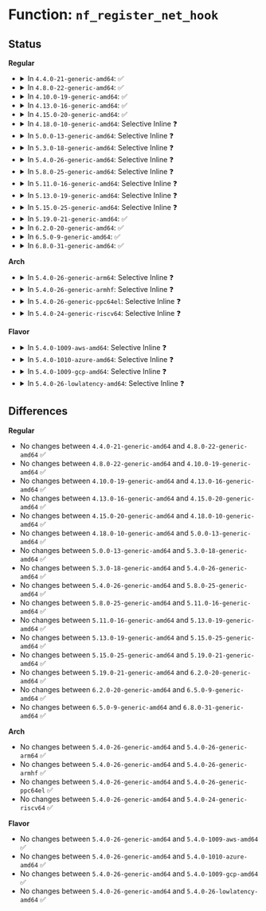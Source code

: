 # Function: <code>nf_register_net_hook</code>

## Status
<b>Regular</b>
<ul>
<li>
<details>
<summary>In <code>4.4.0-21-generic-amd64</code>: ✅</summary>

```c
int nf_register_net_hook(struct net * net, const struct nf_hook_ops * reg)
```

```json
{
  "name": "nf_register_net_hook",
  "collision_type": "Unique Global",
  "inline_type": "No",
  "funcs": [
    {
      "addr": 18446744071586517136,
      "name": "nf_register_net_hook",
      "external": true,
      "loc": "net/netfilter/core.c:86",
      "file": "net/netfilter/core.c",
      "inline": "seen, unknown",
      "caller_inline": [],
      "caller_func": [
        "net/netfilter/core.c:nf_register_net_hooks"
      ]
    }
  ],
  "symbols": [
    {
      "addr": 18446744071586517136,
      "name": "nf_register_net_hook",
      "section": ".text",
      "bind": "STB_GLOBAL",
      "size": 364
    }
  ]
}
```
</details>
</li>
<li>
<details>
<summary>In <code>4.8.0-22-generic-amd64</code>: ✅</summary>

```c
int nf_register_net_hook(struct net * net, const struct nf_hook_ops * reg)
```

```json
{
  "name": "nf_register_net_hook",
  "collision_type": "Unique Global",
  "inline_type": "No",
  "funcs": [
    {
      "addr": 18446744071586959536,
      "name": "nf_register_net_hook",
      "external": true,
      "loc": "net/netfilter/core.c:86",
      "file": "net/netfilter/core.c",
      "inline": "seen, unknown",
      "caller_inline": [],
      "caller_func": [
        "net/netfilter/core.c:nf_register_net_hooks"
      ]
    }
  ],
  "symbols": [
    {
      "addr": 18446744071586959536,
      "name": "nf_register_net_hook",
      "section": ".text",
      "bind": "STB_GLOBAL",
      "size": 379
    }
  ]
}
```
</details>
</li>
<li>
<details>
<summary>In <code>4.10.0-19-generic-amd64</code>: ✅</summary>

```c
int nf_register_net_hook(struct net * net, const struct nf_hook_ops * reg)
```

```json
{
  "name": "nf_register_net_hook",
  "collision_type": "Unique Global",
  "inline_type": "No",
  "funcs": [
    {
      "addr": 18446744071587154416,
      "name": "nf_register_net_hook",
      "external": true,
      "loc": "net/netfilter/core.c:82",
      "file": "net/netfilter/core.c",
      "inline": "seen, unknown",
      "caller_inline": [],
      "caller_func": [
        "net/netfilter/core.c:nf_register_net_hooks"
      ]
    }
  ],
  "symbols": [
    {
      "addr": 18446744071587154416,
      "name": "nf_register_net_hook",
      "section": ".text",
      "bind": "STB_GLOBAL",
      "size": 331
    }
  ]
}
```
</details>
</li>
<li>
<details>
<summary>In <code>4.13.0-16-generic-amd64</code>: ✅</summary>

```c
int nf_register_net_hook(struct net * net, const struct nf_hook_ops * reg)
```

```json
{
  "name": "nf_register_net_hook",
  "collision_type": "Unique Global",
  "inline_type": "No",
  "funcs": [
    {
      "addr": 18446744071587287440,
      "name": "nf_register_net_hook",
      "external": true,
      "loc": "net/netfilter/core.c:82",
      "file": "net/netfilter/core.c",
      "inline": "seen, unknown",
      "caller_inline": [],
      "caller_func": [
        "net/netfilter/core.c:nf_register_net_hooks"
      ]
    }
  ],
  "symbols": [
    {
      "addr": 18446744071587287440,
      "name": "nf_register_net_hook",
      "section": ".text",
      "bind": "STB_GLOBAL",
      "size": 313
    }
  ]
}
```
</details>
</li>
<li>
<details>
<summary>In <code>4.15.0-20-generic-amd64</code>: ✅</summary>

```c
int nf_register_net_hook(struct net * net, const struct nf_hook_ops * reg)
```

```json
{
  "name": "nf_register_net_hook",
  "collision_type": "Unique Global",
  "inline_type": "No",
  "funcs": [
    {
      "addr": 18446744071587807312,
      "name": "nf_register_net_hook",
      "external": true,
      "loc": "net/netfilter/core.c:255",
      "file": "net/netfilter/core.c",
      "inline": "seen, unknown",
      "caller_inline": [],
      "caller_func": [
        "net/netfilter/core.c:nf_register_net_hooks"
      ]
    }
  ],
  "symbols": [
    {
      "addr": 18446744071587807312,
      "name": "nf_register_net_hook",
      "section": ".text",
      "bind": "STB_GLOBAL",
      "size": 680
    }
  ]
}
```
</details>
</li>
<li>
<details>
<summary>In <code>4.18.0-10-generic-amd64</code>: Selective Inline ❓</summary>

```c
int nf_register_net_hook(struct net * net, const struct nf_hook_ops * reg)
```

```json
{
  "name": "nf_register_net_hook",
  "collision_type": "Unique Global",
  "inline_type": "Selective",
  "funcs": [
    {
      "addr": 18446744071588151920,
      "name": "nf_register_net_hook",
      "external": true,
      "loc": "net/netfilter/core.c:448",
      "file": "net/netfilter/core.c",
      "inline": "not declared, inlined",
      "caller_inline": [],
      "caller_func": [
        "net/netfilter/core.c:nf_register_net_hooks"
      ]
    }
  ],
  "symbols": [
    {
      "addr": 18446744071588151920,
      "name": "nf_register_net_hook",
      "section": ".text",
      "bind": "STB_GLOBAL",
      "size": 128
    }
  ]
}
```
</details>
</li>
<li>
<details>
<summary>In <code>5.0.0-13-generic-amd64</code>: Selective Inline ❓</summary>

```c
int nf_register_net_hook(struct net * net, const struct nf_hook_ops * reg)
```

```json
{
  "name": "nf_register_net_hook",
  "collision_type": "Unique Global",
  "inline_type": "Selective",
  "funcs": [
    {
      "addr": 18446744071588335072,
      "name": "nf_register_net_hook",
      "external": true,
      "loc": "net/netfilter/core.c:448",
      "file": "net/netfilter/core.c",
      "inline": "not declared, inlined",
      "caller_inline": [],
      "caller_func": [
        "net/netfilter/core.c:nf_register_net_hooks"
      ]
    }
  ],
  "symbols": [
    {
      "addr": 18446744071588335072,
      "name": "nf_register_net_hook",
      "section": ".text",
      "bind": "STB_GLOBAL",
      "size": 128
    }
  ]
}
```
</details>
</li>
<li>
<details>
<summary>In <code>5.3.0-18-generic-amd64</code>: Selective Inline ❓</summary>

```c
int nf_register_net_hook(struct net * net, const struct nf_hook_ops * reg)
```

```json
{
  "name": "nf_register_net_hook",
  "collision_type": "Unique Global",
  "inline_type": "Selective",
  "funcs": [
    {
      "addr": 18446744071588735200,
      "name": "nf_register_net_hook",
      "external": true,
      "loc": "net/netfilter/core.c:449",
      "file": "net/netfilter/core.c",
      "inline": "not declared, inlined",
      "caller_inline": [],
      "caller_func": [
        "net/netfilter/core.c:nf_register_net_hooks"
      ]
    }
  ],
  "symbols": [
    {
      "addr": 18446744071588735200,
      "name": "nf_register_net_hook",
      "section": ".text",
      "bind": "STB_GLOBAL",
      "size": 131
    }
  ]
}
```
</details>
</li>
<li>
<details>
<summary>In <code>5.4.0-26-generic-amd64</code>: Selective Inline ❓</summary>

```c
int nf_register_net_hook(struct net * net, const struct nf_hook_ops * reg)
```

```json
{
  "name": "nf_register_net_hook",
  "collision_type": "Unique Global",
  "inline_type": "Selective",
  "funcs": [
    {
      "addr": 18446744071588959008,
      "name": "nf_register_net_hook",
      "external": true,
      "loc": "net/netfilter/core.c:449",
      "file": "net/netfilter/core.c",
      "inline": "not declared, inlined",
      "caller_inline": [],
      "caller_func": [
        "net/netfilter/core.c:nf_register_net_hooks"
      ]
    }
  ],
  "symbols": [
    {
      "addr": 18446744071588959008,
      "name": "nf_register_net_hook",
      "section": ".text",
      "bind": "STB_GLOBAL",
      "size": 131
    }
  ]
}
```
</details>
</li>
<li>
<details>
<summary>In <code>5.8.0-25-generic-amd64</code>: Selective Inline ❓</summary>

```c
int nf_register_net_hook(struct net * net, const struct nf_hook_ops * reg)
```

```json
{
  "name": "nf_register_net_hook",
  "collision_type": "Unique Global",
  "inline_type": "Selective",
  "funcs": [
    {
      "addr": 18446744071589914039,
      "name": "nf_register_net_hook",
      "external": true,
      "loc": "net/netfilter/core.c:449",
      "file": "net/netfilter/core.c",
      "inline": "not declared, inlined",
      "caller_inline": [
        "net/netfilter/core.c:nf_register_net_hooks",
        "net/netfilter/core.c:nf_register_net_hooks"
      ],
      "caller_func": []
    }
  ],
  "symbols": [
    {
      "addr": 18446744071589913824,
      "name": "nf_register_net_hook",
      "section": ".text",
      "bind": "STB_GLOBAL",
      "size": 131
    }
  ]
}
```
</details>
</li>
<li>
<details>
<summary>In <code>5.11.0-16-generic-amd64</code>: Selective Inline ❓</summary>

```c
int nf_register_net_hook(struct net * net, const struct nf_hook_ops * reg)
```

```json
{
  "name": "nf_register_net_hook",
  "collision_type": "Unique Global",
  "inline_type": "Selective",
  "funcs": [
    {
      "addr": 18446744071589955104,
      "name": "nf_register_net_hook",
      "external": true,
      "loc": "net/netfilter/core.c:520",
      "file": "net/netfilter/core.c",
      "inline": "not declared, inlined",
      "caller_inline": [],
      "caller_func": [
        "net/netfilter/core.c:nf_register_net_hooks"
      ]
    }
  ],
  "symbols": [
    {
      "addr": 18446744071589955104,
      "name": "nf_register_net_hook",
      "section": ".text",
      "bind": "STB_GLOBAL",
      "size": 147
    }
  ]
}
```
</details>
</li>
<li>
<details>
<summary>In <code>5.13.0-19-generic-amd64</code>: Selective Inline ❓</summary>

```c
int nf_register_net_hook(struct net * net, const struct nf_hook_ops * reg)
```

```json
{
  "name": "nf_register_net_hook",
  "collision_type": "Unique Global",
  "inline_type": "Selective",
  "funcs": [
    {
      "addr": 18446744071589869936,
      "name": "nf_register_net_hook",
      "external": true,
      "loc": "net/netfilter/core.c:520",
      "file": "net/netfilter/core.c",
      "inline": "not declared, inlined",
      "caller_inline": [],
      "caller_func": [
        "net/netfilter/core.c:nf_register_net_hooks"
      ]
    }
  ],
  "symbols": [
    {
      "addr": 18446744071589869936,
      "name": "nf_register_net_hook",
      "section": ".text",
      "bind": "STB_GLOBAL",
      "size": 144
    }
  ]
}
```
</details>
</li>
<li>
<details>
<summary>In <code>5.15.0-25-generic-amd64</code>: Selective Inline ❓</summary>

```c
int nf_register_net_hook(struct net * net, const struct nf_hook_ops * reg)
```

```json
{
  "name": "nf_register_net_hook",
  "collision_type": "Unique Global",
  "inline_type": "Selective",
  "funcs": [
    {
      "addr": 18446744071590631216,
      "name": "nf_register_net_hook",
      "external": true,
      "loc": "net/netfilter/core.c:521",
      "file": "net/netfilter/core.c",
      "inline": "not declared, inlined",
      "caller_inline": [],
      "caller_func": [
        "net/netfilter/core.c:nf_register_net_hooks"
      ]
    }
  ],
  "symbols": [
    {
      "addr": 18446744071590631216,
      "name": "nf_register_net_hook",
      "section": ".text",
      "bind": "STB_GLOBAL",
      "size": 144
    }
  ]
}
```
</details>
</li>
<li>
<details>
<summary>In <code>5.19.0-21-generic-amd64</code>: ✅</summary>

```c
int nf_register_net_hook(struct net * net, const struct nf_hook_ops * reg)
```

```json
{
  "name": "nf_register_net_hook",
  "collision_type": "Unique Global",
  "inline_type": "No",
  "funcs": [
    {
      "addr": 18446744071592254752,
      "name": "nf_register_net_hook",
      "external": true,
      "loc": "net/netfilter/core.c:551",
      "file": "net/netfilter/core.c",
      "inline": "seen, unknown",
      "caller_inline": [],
      "caller_func": [
        "net/netfilter/core.c:nf_register_net_hooks"
      ]
    }
  ],
  "symbols": [
    {
      "addr": 18446744071592254752,
      "name": "nf_register_net_hook",
      "section": ".text",
      "bind": "STB_GLOBAL",
      "size": 159
    }
  ]
}
```
</details>
</li>
<li>
<details>
<summary>In <code>6.2.0-20-generic-amd64</code>: ✅</summary>

```c
int nf_register_net_hook(struct net * net, const struct nf_hook_ops * reg)
```

```json
{
  "name": "nf_register_net_hook",
  "collision_type": "Unique Global",
  "inline_type": "No",
  "funcs": [
    {
      "addr": 18446744071594088784,
      "name": "nf_register_net_hook",
      "external": true,
      "loc": "net/netfilter/core.c:545",
      "file": "net/netfilter/core.c",
      "inline": "seen, unknown",
      "caller_inline": [],
      "caller_func": [
        "net/netfilter/core.c:nf_register_net_hooks"
      ]
    }
  ],
  "symbols": [
    {
      "addr": 18446744071594088784,
      "name": "nf_register_net_hook",
      "section": ".text",
      "bind": "STB_GLOBAL",
      "size": 159
    }
  ]
}
```
</details>
</li>
<li>
<details>
<summary>In <code>6.5.0-9-generic-amd64</code>: ✅</summary>

```c
int nf_register_net_hook(struct net * net, const struct nf_hook_ops * reg)
```

```json
{
  "name": "nf_register_net_hook",
  "collision_type": "Unique Global",
  "inline_type": "No",
  "funcs": [
    {
      "addr": 18446744071594473808,
      "name": "nf_register_net_hook",
      "external": true,
      "loc": "net/netfilter/core.c:557",
      "file": "net/netfilter/core.c",
      "inline": "seen, unknown",
      "caller_inline": [],
      "caller_func": [
        "net/netfilter/core.c:nf_register_net_hooks",
        "net/netfilter/nf_bpf_link.c:bpf_nf_link_attach"
      ]
    }
  ],
  "symbols": [
    {
      "addr": 18446744071594473808,
      "name": "nf_register_net_hook",
      "section": ".text",
      "bind": "STB_GLOBAL",
      "size": 159
    }
  ]
}
```
</details>
</li>
<li>
<details>
<summary>In <code>6.8.0-31-generic-amd64</code>: ✅</summary>

```c
int nf_register_net_hook(struct net * net, const struct nf_hook_ops * reg)
```

```json
{
  "name": "nf_register_net_hook",
  "collision_type": "Unique Global",
  "inline_type": "No",
  "funcs": [
    {
      "addr": 18446744071595276128,
      "name": "nf_register_net_hook",
      "external": true,
      "loc": "net/netfilter/core.c:557",
      "file": "net/netfilter/core.c",
      "inline": "seen, unknown",
      "caller_inline": [],
      "caller_func": [
        "net/netfilter/core.c:nf_register_net_hooks",
        "net/netfilter/nf_bpf_link.c:bpf_nf_link_attach"
      ]
    }
  ],
  "symbols": [
    {
      "addr": 18446744071595276128,
      "name": "nf_register_net_hook",
      "section": ".text",
      "bind": "STB_GLOBAL",
      "size": 159
    }
  ]
}
```
</details>
</li>
</ul>
<b>Arch</b>
<ul>
<li>
<details>
<summary>In <code>5.4.0-26-generic-arm64</code>: Selective Inline ❓</summary>

```c
int nf_register_net_hook(struct net * net, const struct nf_hook_ops * reg)
```

```json
{
  "name": "nf_register_net_hook",
  "collision_type": "Unique Global",
  "inline_type": "Selective",
  "funcs": [
    {
      "addr": 18446603336502560976,
      "name": "nf_register_net_hook",
      "external": true,
      "loc": "net/netfilter/core.c:449",
      "file": "net/netfilter/core.c",
      "inline": "not declared, inlined",
      "caller_inline": [],
      "caller_func": [
        "net/netfilter/core.c:nf_register_net_hooks"
      ]
    }
  ],
  "symbols": [
    {
      "addr": 18446603336502560976,
      "name": "nf_register_net_hook",
      "section": ".text",
      "bind": "STB_GLOBAL",
      "size": 172
    }
  ]
}
```
</details>
</li>
<li>
<details>
<summary>In <code>5.4.0-26-generic-armhf</code>: Selective Inline ❓</summary>

```c
int nf_register_net_hook(struct net * net, const struct nf_hook_ops * reg)
```

```json
{
  "name": "nf_register_net_hook",
  "collision_type": "Unique Global",
  "inline_type": "Selective",
  "funcs": [
    {
      "addr": 3235267896,
      "name": "nf_register_net_hook",
      "external": true,
      "loc": "net/netfilter/core.c:449",
      "file": "net/netfilter/core.c",
      "inline": "not declared, inlined",
      "caller_inline": [],
      "caller_func": [
        "net/netfilter/core.c:nf_register_net_hooks"
      ]
    }
  ],
  "symbols": [
    {
      "addr": 3235267896,
      "name": "nf_register_net_hook",
      "section": ".text",
      "bind": "STB_GLOBAL",
      "size": 124
    }
  ]
}
```
</details>
</li>
<li>
<details>
<summary>In <code>5.4.0-26-generic-ppc64el</code>: Selective Inline ❓</summary>

```c
int nf_register_net_hook(struct net * net, const struct nf_hook_ops * reg)
```

```json
{
  "name": "nf_register_net_hook",
  "collision_type": "Unique Global",
  "inline_type": "Selective",
  "funcs": [
    {
      "addr": 13835058055296141232,
      "name": "nf_register_net_hook",
      "external": true,
      "loc": "net/netfilter/core.c:449",
      "file": "net/netfilter/core.c",
      "inline": "not declared, inlined",
      "caller_inline": [],
      "caller_func": [
        "net/netfilter/core.c:nf_register_net_hooks"
      ]
    }
  ],
  "symbols": [
    {
      "addr": 13835058055296141232,
      "name": "nf_register_net_hook",
      "section": ".text",
      "bind": "STB_GLOBAL",
      "size": 264
    }
  ]
}
```
</details>
</li>
<li>
<details>
<summary>In <code>5.4.0-24-generic-riscv64</code>: Selective Inline ❓</summary>

```c
int nf_register_net_hook(struct net * net, const struct nf_hook_ops * reg)
```

```json
{
  "name": "nf_register_net_hook",
  "collision_type": "Unique Global",
  "inline_type": "Selective",
  "funcs": [
    {
      "addr": 18446743936278720240,
      "name": "nf_register_net_hook",
      "external": true,
      "loc": "net/netfilter/core.c:449",
      "file": "net/netfilter/core.c",
      "inline": "not declared, inlined",
      "caller_inline": [],
      "caller_func": [
        "net/netfilter/core.c:nf_register_net_hooks"
      ]
    }
  ],
  "symbols": [
    {
      "addr": 18446743936278720240,
      "name": "nf_register_net_hook",
      "section": ".text",
      "bind": "STB_GLOBAL",
      "size": 152
    }
  ]
}
```
</details>
</li>
</ul>
<b>Flavor</b>
<ul>
<li>
<details>
<summary>In <code>5.4.0-1009-aws-amd64</code>: Selective Inline ❓</summary>

```c
int nf_register_net_hook(struct net * net, const struct nf_hook_ops * reg)
```

```json
{
  "name": "nf_register_net_hook",
  "collision_type": "Unique Global",
  "inline_type": "Selective",
  "funcs": [
    {
      "addr": 18446744071588565392,
      "name": "nf_register_net_hook",
      "external": true,
      "loc": "net/netfilter/core.c:449",
      "file": "net/netfilter/core.c",
      "inline": "not declared, inlined",
      "caller_inline": [],
      "caller_func": [
        "net/netfilter/core.c:nf_register_net_hooks"
      ]
    }
  ],
  "symbols": [
    {
      "addr": 18446744071588565392,
      "name": "nf_register_net_hook",
      "section": ".text",
      "bind": "STB_GLOBAL",
      "size": 131
    }
  ]
}
```
</details>
</li>
<li>
<details>
<summary>In <code>5.4.0-1010-azure-amd64</code>: Selective Inline ❓</summary>

```c
int nf_register_net_hook(struct net * net, const struct nf_hook_ops * reg)
```

```json
{
  "name": "nf_register_net_hook",
  "collision_type": "Unique Global",
  "inline_type": "Selective",
  "funcs": [
    {
      "addr": 18446744071588277376,
      "name": "nf_register_net_hook",
      "external": true,
      "loc": "net/netfilter/core.c:449",
      "file": "net/netfilter/core.c",
      "inline": "not declared, inlined",
      "caller_inline": [],
      "caller_func": [
        "net/netfilter/core.c:nf_register_net_hooks"
      ]
    }
  ],
  "symbols": [
    {
      "addr": 18446744071588277376,
      "name": "nf_register_net_hook",
      "section": ".text",
      "bind": "STB_GLOBAL",
      "size": 131
    }
  ]
}
```
</details>
</li>
<li>
<details>
<summary>In <code>5.4.0-1009-gcp-amd64</code>: Selective Inline ❓</summary>

```c
int nf_register_net_hook(struct net * net, const struct nf_hook_ops * reg)
```

```json
{
  "name": "nf_register_net_hook",
  "collision_type": "Unique Global",
  "inline_type": "Selective",
  "funcs": [
    {
      "addr": 18446744071588897568,
      "name": "nf_register_net_hook",
      "external": true,
      "loc": "net/netfilter/core.c:449",
      "file": "net/netfilter/core.c",
      "inline": "not declared, inlined",
      "caller_inline": [],
      "caller_func": [
        "net/netfilter/core.c:nf_register_net_hooks"
      ]
    }
  ],
  "symbols": [
    {
      "addr": 18446744071588897568,
      "name": "nf_register_net_hook",
      "section": ".text",
      "bind": "STB_GLOBAL",
      "size": 131
    }
  ]
}
```
</details>
</li>
<li>
<details>
<summary>In <code>5.4.0-26-lowlatency-amd64</code>: Selective Inline ❓</summary>

```c
int nf_register_net_hook(struct net * net, const struct nf_hook_ops * reg)
```

```json
{
  "name": "nf_register_net_hook",
  "collision_type": "Unique Global",
  "inline_type": "Selective",
  "funcs": [
    {
      "addr": 18446744071589039856,
      "name": "nf_register_net_hook",
      "external": true,
      "loc": "net/netfilter/core.c:449",
      "file": "net/netfilter/core.c",
      "inline": "not declared, inlined",
      "caller_inline": [],
      "caller_func": [
        "net/netfilter/core.c:nf_register_net_hooks"
      ]
    }
  ],
  "symbols": [
    {
      "addr": 18446744071589039856,
      "name": "nf_register_net_hook",
      "section": ".text",
      "bind": "STB_GLOBAL",
      "size": 131
    }
  ]
}
```
</details>
</li>
</ul>

## Differences
<b>Regular</b>
<ul>
<li>
No changes between <code>4.4.0-21-generic-amd64</code> and <code>4.8.0-22-generic-amd64</code> ✅
</li>
<li>
No changes between <code>4.8.0-22-generic-amd64</code> and <code>4.10.0-19-generic-amd64</code> ✅
</li>
<li>
No changes between <code>4.10.0-19-generic-amd64</code> and <code>4.13.0-16-generic-amd64</code> ✅
</li>
<li>
No changes between <code>4.13.0-16-generic-amd64</code> and <code>4.15.0-20-generic-amd64</code> ✅
</li>
<li>
No changes between <code>4.15.0-20-generic-amd64</code> and <code>4.18.0-10-generic-amd64</code> ✅
</li>
<li>
No changes between <code>4.18.0-10-generic-amd64</code> and <code>5.0.0-13-generic-amd64</code> ✅
</li>
<li>
No changes between <code>5.0.0-13-generic-amd64</code> and <code>5.3.0-18-generic-amd64</code> ✅
</li>
<li>
No changes between <code>5.3.0-18-generic-amd64</code> and <code>5.4.0-26-generic-amd64</code> ✅
</li>
<li>
No changes between <code>5.4.0-26-generic-amd64</code> and <code>5.8.0-25-generic-amd64</code> ✅
</li>
<li>
No changes between <code>5.8.0-25-generic-amd64</code> and <code>5.11.0-16-generic-amd64</code> ✅
</li>
<li>
No changes between <code>5.11.0-16-generic-amd64</code> and <code>5.13.0-19-generic-amd64</code> ✅
</li>
<li>
No changes between <code>5.13.0-19-generic-amd64</code> and <code>5.15.0-25-generic-amd64</code> ✅
</li>
<li>
No changes between <code>5.15.0-25-generic-amd64</code> and <code>5.19.0-21-generic-amd64</code> ✅
</li>
<li>
No changes between <code>5.19.0-21-generic-amd64</code> and <code>6.2.0-20-generic-amd64</code> ✅
</li>
<li>
No changes between <code>6.2.0-20-generic-amd64</code> and <code>6.5.0-9-generic-amd64</code> ✅
</li>
<li>
No changes between <code>6.5.0-9-generic-amd64</code> and <code>6.8.0-31-generic-amd64</code> ✅
</li>
</ul>
<b>Arch</b>
<ul>
<li>
No changes between <code>5.4.0-26-generic-amd64</code> and <code>5.4.0-26-generic-arm64</code> ✅
</li>
<li>
No changes between <code>5.4.0-26-generic-amd64</code> and <code>5.4.0-26-generic-armhf</code> ✅
</li>
<li>
No changes between <code>5.4.0-26-generic-amd64</code> and <code>5.4.0-26-generic-ppc64el</code> ✅
</li>
<li>
No changes between <code>5.4.0-26-generic-amd64</code> and <code>5.4.0-24-generic-riscv64</code> ✅
</li>
</ul>
<b>Flavor</b>
<ul>
<li>
No changes between <code>5.4.0-26-generic-amd64</code> and <code>5.4.0-1009-aws-amd64</code> ✅
</li>
<li>
No changes between <code>5.4.0-26-generic-amd64</code> and <code>5.4.0-1010-azure-amd64</code> ✅
</li>
<li>
No changes between <code>5.4.0-26-generic-amd64</code> and <code>5.4.0-1009-gcp-amd64</code> ✅
</li>
<li>
No changes between <code>5.4.0-26-generic-amd64</code> and <code>5.4.0-26-lowlatency-amd64</code> ✅
</li>
</ul>
